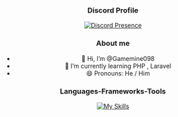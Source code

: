<div align="center">
  
### Discord Profile
[![Discord Presence](https://lanyard.cnrad.dev/api/594483633662984192?bg=1a1b26&borderRadius=10px&hideDiscrim=true&showDisplayName=true&hideActivity=whenNotUsed)](https://discord.com/users/594483633662984192)

### About me
- 👋 Hi, I’m @Gamemine098
- 🌱 I’m currently learning PHP , Laravel
- 😄 Pronouns: He / Him

### Languages-Frameworks-Tools
[![My Skills](https://skillicons.dev/icons?i=html,css,tailwindcss)](https://skillicons.dev)

</div>
